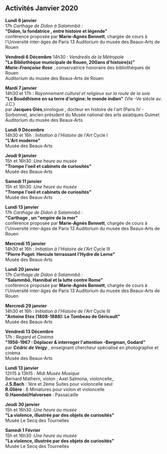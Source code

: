 


## Activités Janvier 2020  

**Lundi 6 janvier**  
 17h _Carthage de Didon à Salammbô_ :  
**"Didon, la fondatrice , entre histoire et légende"**  
conférence proposée par **Marie-Agnès Bennett**, chargée de cours à l'Université inter-âges de Paris 13
Auditorium du musée des Beaux-Arts de Rouen


**Vendredi 6 Décembre**
14h30 : _Vendredis de la Métropole_  
**"La Bibliothèque municipale de Rouen, 200ans d'histoire(s)"**  
**_Marie-Françoise Rose_** , conservatrice honoraire des bibliothèques de Rouen  
Auditorium du musée des Beaux-Arts de Rouen  

**Mardi 7 janvier**  
14h30 et 17h : _Rayonnement culturel et religieux sur la route de la soie_  
**"Le Bouddhisme en sa terre d'origine: le monde indien"** (VIe -Ve siècle av. J.C.)  
par **Jacques Giès**,sinologue , docteur en histoire de l'art (Paris IV - Sorbonne), ancien président du Musée national des arts asiatiques Guimet   
Auditorium du musée des Beaux-Arts


**Lundi 9 Décembre**  
14h30 et 16h : _Initiation à l'Histoire de l'Art_ Cycle I  
**"L'Art moderne"**  
Musée des Beaux-Arts   

**Jeudi 9 janvier**  
15h et 16h30 :_Une heure au musée_  
**"Trompe l'oeil et cabinets de curiosités"**  
Musée des Beaux-Arts

**Samedi 11 janvier**  
15h et 16h30 :_Une heure au musée_  
**"Trompe l'oeil et cabinets de curiosités"**  
Musée des Beaux-Arts

**Lundi 13 janvier**  
 17h _Carthage de Didon à Salammbô_ :  
**"Carthage , un "empire de la mer"**  
conférence proposée par **Marie-Agnès Bennett**, chargée de cours à l'Université inter-âges de Paris 13
Auditorium du musée des Beaux-Arts de Rouen

**Mercredi 15 janvier**  
14h30 et 16h : _Initiation à l'Histoire de l'Art_ Cycle III  
**"Pierre Puget: Hercule terrassant l'Hydre de Lerne"**  
Musée des Beaux-Arts  

**Lundi 20 janvier**  
 17h _Carthage de Didon à Salammbô_ :  
**"Salammbô, Hannibal et la lutte contre Rome"**  
conférence proposée par **Marie-Agnès Bennett**, chargée de cours à l'Université inter-âges de Paris 13
Auditorium du musée des Beaux-Arts de Rouen

 **Mercredi 29 janvier**  
14h30 et 16h : _Initiation à l'Histoire de l'Art_ Cycle III  
**"Antoine Etex (1808-1888): Le Tombeau de Géricault"**  
Musée des Beaux-Arts   

 

**Vendredi 13 Décembre**  
17h : _Regard et Cinéma_  
**"1956-1967 : Déplacer & interroger l'attention  -Bergman, Godard"**  
par **_Cédric de Veigy_** , enseignant chercheur spécialisé en photographie et cinéma  
Musée des Beaux-Arts  

  


**Lundi 13 janvier**  
12h15 à 13h15 : _Midi Musée Musique_  
 Bernard Mathern, violon ; Axel Salmona, violoncelle_  
**J.S.Bach** : 1ère et 2ème Suites pour violoncelle seul  
**R.Glière** : 8 Miniatures pour violon et violoncelle  
**G.Haendel/Halvorsen** : Passacaille  

**Jeudi 30 janvier**  
15h et 16h30 :_Une heure au musée_  
**"La violence, illustrée par des objets de curiosités"**  
Musée Le Secq des Tournelles  
 
 
**Samedi 1 Février**  
15h et 16h30 :_Une heure au musée_  
**"La violence, illustrée par des objets de curiosités"**  
Musée Le Secq des Tournelles
